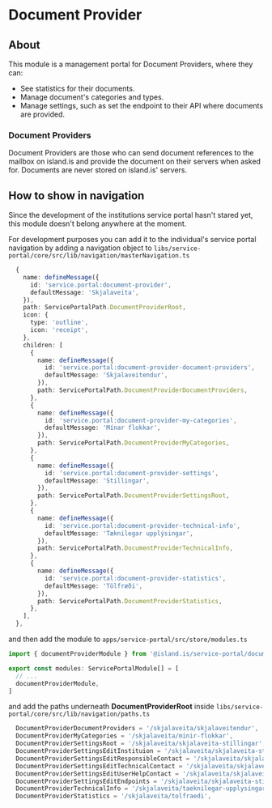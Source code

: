 # Document Provider

## About

This module is a management portal for Document Providers, where they can:

- See statistics for their documents.
- Manage document's categories and types.
- Manage settings, such as set the endpoint to their API where documents are provided.

### Document Providers

Document Providers are those who can send document references to the mailbox on island.is and provide the document on their servers when asked for. Documents are never stored on island.is' servers.

## How to show in navigation

Since the development of the institutions service portal hasn't stared yet, this module doesn't belong anywhere at the moment.

For development purposes you can add it to the individual's service portal navigation by adding a navigation object to `libs/service-portal/core/src/lib/navigation/masterNavigation.ts`

```ts
  {
    name: defineMessage({
      id: 'service.portal:document-provider',
      defaultMessage: 'Skjalaveita',
    }),
    path: ServicePortalPath.DocumentProviderRoot,
    icon: {
      type: 'outline',
      icon: 'receipt',
    },
    children: [
      {
        name: defineMessage({
          id: 'service.portal:document-provider-document-providers',
          defaultMessage: 'Skjalaveitendur',
        }),
        path: ServicePortalPath.DocumentProviderDocumentProviders,
      },
      {
        name: defineMessage({
          id: 'service.portal:document-provider-my-categories',
          defaultMessage: 'Mínar flokkar',
        }),
        path: ServicePortalPath.DocumentProviderMyCategories,
      },
      {
        name: defineMessage({
          id: 'service.portal:document-provider-settings',
          defaultMessage: 'Stillingar',
        }),
        path: ServicePortalPath.DocumentProviderSettingsRoot,
      },
      {
        name: defineMessage({
          id: 'service.portal:document-provider-technical-info',
          defaultMessage: 'Tæknilegar upplýsingar',
        }),
        path: ServicePortalPath.DocumentProviderTechnicalInfo,
      },
      {
        name: defineMessage({
          id: 'service.portal:document-provider-statistics',
          defaultMessage: 'Tölfræði',
        }),
        path: ServicePortalPath.DocumentProviderStatistics,
      },
    ],
  },
```

and then add the module to `apps/service-portal/src/store/modules.ts`

```ts
import { documentProviderModule } from '@island.is/service-portal/document-provider'

export const modules: ServicePortalModule[] = [
  // ...
  documentProviderModule,
]
```

and add the paths underneath **DocumentProviderRoot** inside `libs/service-portal/core/src/lib/navigation/paths.ts`

```ts
  DocumentProviderDocumentProviders = '/skjalaveita/skjalaveitendur',
  DocumentProviderMyCategories = '/skjalaveita/minir-flokkar',
  DocumentProviderSettingsRoot = '/skjalaveita/skjalaveita-stillingar',
  DocumentProviderSettingsEditInstituion = '/skjalaveita/skjalaveita-stillingar/breyta-stofnun',
  DocumentProviderSettingsEditResponsibleContact = '/skjalaveita/skjalaveita-stillingar/breyta-abyrgdarmanni',
  DocumentProviderSettingsEditTechnicalContact = '/skjalaveita/skjalaveita-stillingar/breyta-taeknilegum-tengilid',
  DocumentProviderSettingsEditUserHelpContact = '/skjalaveita/skjalaveita-stillingar/breyta-notendaadstod',
  DocumentProviderSettingsEditEndpoints = '/skjalaveita/skjalaveita-stillingar/breyta-endapunkt',
  DocumentProviderTechnicalInfo = '/skjalaveita/taeknilegar-upplysingar',
  DocumentProviderStatistics = '/skjalaveita/tolfraedi',
```
